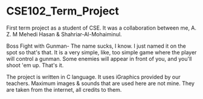 # CSE102_Term_Project
First term project as a student of CSE. It was a collaboration between me, A. Z. M Mehedi Hasan & Shahriar-Al-Mohaiminul.

Boss Fight with Gunman-
The name sucks, I know. I just named it on the spot so that's that.
It is a very simple, like, too simple game where the player will control a gunman. Some enemies will appear in front of you, and you'll shoot 'em up.
That's it.

The project is written in C language. It uses iGraphics provided by our teachers.
Maximum images & sounds that are used here are not mine. They are taken from the internet, all credits to them.
